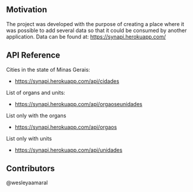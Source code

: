 ## Motivation

The project was developed with the purpose of creating a place where it was possible to add several data so that it could be consumed by another application. Data can be found at: https://synapi.herokuapp.com/

## API Reference

Cities in the state of Minas Gerais:
  * https://synapi.herokuapp.com/api/cidades
  
List of organs and units:
  * https://synapi.herokuapp.com/api/orgaoseunidades
  
List only with the organs
  * https://synapi.herokuapp.com/api/orgaos

List only with units
  * https://synapi.herokuapp.com/api/unidades

## Contributors

@wesleyaamaral
